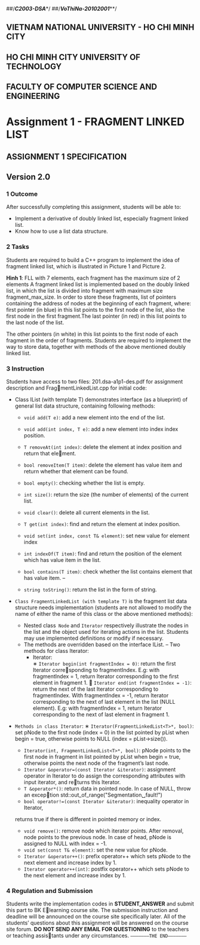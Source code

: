 ##/*****C2003-DSA******/
##/***VoThiNa-20102001*****/
## VIETNAM NATIONAL UNIVERSITY - HO CHI MINH CITY
##  HO CHI MINH CITY UNIVERSITY OF TECHNOLOGY
## FACULTY OF COMPUTER SCIENCE AND ENGINEERING


# Assignment 1 - FRAGMENT LINKED LIST


##    ASSIGNMENT 1 SPECIFICATION
##       Version 2.0
###   1 Outcome
After successfully completing this assignment, students will be able to:
* Implement a derivative of doubly linked list, especially fragment linked list.
* Know how to use a list data structure.


### 2 Tasks
Students are required to build a C++ program to implement the idea of fragment linked list,
which is illustrated in Picture 1 and Picture 2.


**Hình 1**: FLL with 7 elements, each fragment has the maximum size of 2 elements
A fragment linked list is implemented based on the doubly linked list, in which the list is
divided into fragment with maximum size fragment_max_size.
In order to store these fragments, list of pointers containing the address of nodes at the
beginning of each fragment, where:
first pointer (in blue) in this list points to the first node of the list, also the first node in
the first fragment.The last pointer (in red) in this list points to the last node of the list.

The other pointers (in white) in this list points to the first node of each fragment in the
order of fragments.
Students are required to implement the way to store data, together with methods of the
above mentioned doubly linked list.


### 3 Instruction
Students have access to two files: 201.dsa-a1p1-des.pdf for assignment description and FragmentLinkedList.cpp for initial code:
* Class IList (with template T) demonstrates interface (as a blueprint) of general list data
structure, containing following methods:
    * ``void add(T e)``: add a new element into the end of the list.
   * `void add(int index, T e)`: add a new element into index index position.
   * `T removeAt(int index)`: delete the element at index position and return that element.
   * `bool removeItem(T item)`: delete the element has value item and return whether
that element can be found.
   * `bool empty()`: checking whether the list is empty.
   * `int size()`: return the size (the number of elements) of the current list.
   * `void clear()`: delete all current elements in the list.
   * `T get(int index)`: find and return the element at index position.
   * `void set(int index, const T& element)`: set new value for element index

   * `int indexOf(T item)`: find and return the position of the element which has value
item in the list.
   * `bool contains(T item)`: check whether the list contains element that has value
item. –
   * `string toString()`: return the list in the form of string.
* ``Class FragmentLinkedList (with template T)`` is the fragment list data structure needs
implementation (students are not allowed to modify the name of either the name of this
class or the above mentioned methods):
   * Nested class` Node` and `Iterator` respectively illustrate the nodes in the list and the
object used for iterating actions in the list. Students may use implemented definitions
or modify if necessary.
  * The methods are overridden based on the interface IList. – Two methods for class Iterator:
      * Iterator:  
        ∗ `Iterator begin(int fragmentIndex = 0)`: return the first Iterator corresponding to fragmentIndex.
E.g: with fragmentIndex = 1, return Iterator corresponding to the first element
in fragment 1.
      ∗ `Iterator end(int fragmentIndex = -1)`: return the next of the last Iterator corresponding to fragmentIndex. With fragmentIndex = -1, return Iterator
  corresponding to the next of last element in the list (NULL element).
  E.g: with fragmentIndex = 1, return Iterator corresponding to the next of last
  element in fragment 1.
* ``Methods in class Iterator``:
    ∗ `Iterator(FragmentLinkedList<T>*, bool)`: set pNode to the first node (index = 0)
in the list pointed by pList when begin = true, otherwise points to NULL
(index = pList->size()).
    * `Iterator(int, FragmentLinkedList<T>*, bool)`: pNode points to the first
node in fragment in list pointed by pList when begin = true, otherwise points
the next node of the fragment’s last node.
     * `Iterator &operator=(const Iterator &iterator)`: assignment operator in
Iterator to do assign the corresponding attributes with input iterator, and returns this Iterator. 
    * `T &operator*()`: return data in pointed node. In case of NULL, throw an exception std::out_of_range("Segmentation␣fault!") 
    * `bool operator!=(const Iterator &iterator)`: inequality operator in Iterator,
  
    returns true if there is different in pointed memory or index.
    * `void remove()`: remove node which iterator points. After removal, node points
to the previous node. In case of head, pNode is assigned to NULL with index = -1.
    * `void set(const T& element)`: set the new value for pNode. 
    * `Iterator &operator++()`: prefix operator++ which sets pNode to the next
element and increase index by 1.
     * `Iterator operator++(int)`: postfix operator++ which sets pNode to the next
element and increase index by 1.


### 4 Regulation and Submission
Students write the implementation codes in **STUDENT_ANSWER** and submit this part to BK Elearning course site. The submission instruction and deadline will be announced on the course
site specifically later.
All of the students’ questions about this assignment will be answered on the course site
forum. **DO NOT SEND ANY EMAIL FOR QUESTIONING** to the teachers or teaching assistants under any circumstances.
`———————THE END———————`
